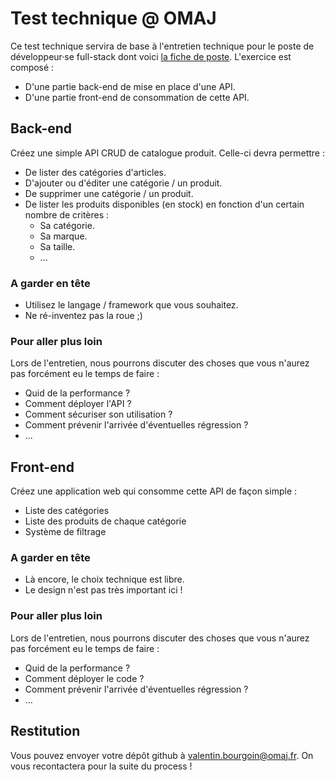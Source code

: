 
# Test technique @ OMAJ
Ce test technique servira de base à l'entretien technique pour le poste de développeur·se full-stack dont voici [la fiche de poste](https://www.notion.so/omaj/D-veloppeur-se-Full-Stack-Paris-Remote-938dbe498a55474b9fb4da4fbe4dbae9). L'exercice est composé : 
* D'une partie back-end de mise en place d'une API.
* D'une partie front-end de consommation de cette API. 

## Back-end
Créez une simple API CRUD de catalogue produit. Celle-ci devra permettre : 
* De lister des catégories d'articles.
* D'ajouter ou d'éditer une catégorie / un produit.
* De supprimer une catégorie / un produit.
* De lister les produits disponibles (en stock) en fonction d'un certain nombre de critères : 
	* Sa catégorie.
	* Sa marque.
	* Sa taille.
	* ...

### A garder en tête
* Utilisez le langage / framework que vous souhaitez. 
* Ne ré-inventez pas la roue ;) 

### Pour aller plus loin
Lors de l'entretien, nous pourrons discuter des choses que vous n'aurez pas forcément eu le temps de faire : 
* Quid de la performance ?
* Comment déployer l'API ?
* Comment sécuriser son utilisation ?
* Comment prévenir l'arrivée d'éventuelles régression ? 
* ...

## Front-end
Créez une application web qui consomme cette API de façon simple : 
* Liste des catégories
* Liste des produits de chaque catégorie
* Système de filtrage

### A garder en tête
* Là encore, le choix technique est libre. 
* Le design n'est pas très important ici !

### Pour aller plus loin
Lors de l'entretien, nous pourrons discuter des choses que vous n'aurez pas forcément eu le temps de faire : 
* Quid de la performance ?
* Comment déployer le code ?
* Comment prévenir l'arrivée d'éventuelles régression ? 
* ...

## Restitution
Vous pouvez envoyer votre dépôt github à valentin.bourgoin@omaj.fr. On vous recontactera pour la suite du process ! 
